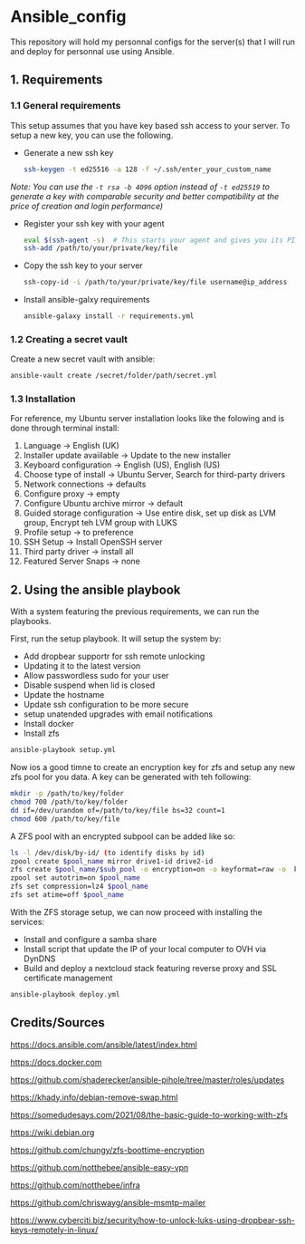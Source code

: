 # Ansible_config

This repository will hold my personnal configs for the server(s) that I will run and deploy for personnal use using Ansible.

## 1. Requirements

### 1.1 General requirements

This setup assumes that you have key based ssh access to your server.
To setup a new key, you can use the following.

* Generate a new ssh key

    ```sh
    ssh-keygen -t ed25516 -a 128 -f ~/.ssh/enter_your_custom_name
    ```

*Note: You can use the ```-t rsa -b 4096``` option instead of ```-t ed25519``` to generate a key with comparable security and better compatibility at the price of creation and login performance)*

* Register your ssh key with your agent

    ```sh
    eval $(ssh-agent -s)  # This starts your agent and gives you its PID
    ssh-add /path/to/your/private/key/file
    ```

* Copy the ssh key to your server

    ```sh
    ssh-copy-id -i /path/to/your/private/key/file username@ip_address
    ```

* Install ansible-galxy requirements

    ```sh
    ansible-galaxy install -r requirements.yml
    ```

### 1.2 Creating a secret vault

Create a new secret vault with ansible:

```bash
ansible-vault create /secret/folder/path/secret.yml
```

### 1.3 Installation

For reference, my Ubuntu server installation looks like the folowing and is done through terminal install:

1. Language -> English (UK)
2. Installer update avaiilable -> Update to the new installer
3. Keyboard configuration -> English (US), English (US)
4. Choose type of install -> Ubuntu Server, Search for third-party drivers
5. Network connections -> defaults
6. Configure proxy -> empty
7. Configure Ubuntu archive mirror -> default
8. Guided storage configuration -> Use entire disk, set up disk as LVM group, Encrypt teh LVM group with LUKS
9. Profile setup -> to preference
10. SSH Setup -> Install OpenSSH server
11. Third party driver -> install all
12. Featured Server Snaps -> none

## 2. Using the ansible playbook

With a system featuring the previous requirements, we can run the playbooks.

First, run the setup playbook. It will setup the system by:

* Add dropbear supportr for ssh remote unlocking
* Updating it to the latest version
* Allow passwordless sudo for your user
* Disable suspend when lid is closed
* Update the hostname
* Update ssh configuration to be more secure
* setup unatended upgrades with email notifications
* Install docker
* Install zfs

```bash
ansible-playbook setup.yml
```

 Now ios a good timne to create an encryption key for zfs and setup any new zfs pool for you data.
A key can be generated with teh following:

```bash
mkdir -p /path/to/key/folder
chmod 700 /path/to/key/folder
dd if=/dev/urandom of=/path/to/key/file bs=32 count=1
chmod 600 /path/to/key/file
```

A ZFS pool with an encrypted subpool can be added like so:

```bash
ls -l /dev/disk/by-id/ (to identify disks by id)
zpool create $pool_name mirror drive1-id drive2-id
zfs create $pool_name/$sub_pool -o encryption=on -o keyformat=raw -o  keylocation=file:///path/to/key/file
zpool set autotrim=on $pool_name
zfs set compression=lz4 $pool_name
zfs set atime=off $pool_name
```

With the ZFS storage setup, we can now proceed with installing the services:

* Install and configure a samba share
* Install script that update the IP of your local computer to OVH via DynDNS
* Build and deploy a nextcloud stack featuring reverse proxy and SSL certificate management

```bash
ansible-playbook deploy.yml
```

## Credits/Sources

<https://docs.ansible.com/ansible/latest/index.html>

<https://docs.docker.com>

<https://github.com/shaderecker/ansible-pihole/tree/master/roles/updates>

<https://khady.info/debian-remove-swap.html>

<https://somedudesays.com/2021/08/the-basic-guide-to-working-with-zfs>

<https://wiki.debian.org>

<https://github.com/chungy/zfs-boottime-encryption>

<https://github.com/notthebee/ansible-easy-vpn>

<https://github.com/notthebee/infra>

<https://github.com/chriswayg/ansible-msmtp-mailer>

<https://www.cyberciti.biz/security/how-to-unlock-luks-using-dropbear-ssh-keys-remotely-in-linux/>
